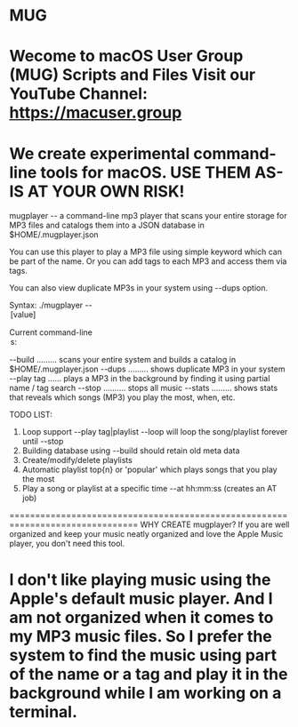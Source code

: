# MUG
Wecome to macOS User Group (MUG) Scripts and Files
Visit our YouTube Channel: https://macuser.group
====================================================================
We create experimental command-line tools for macOS.
USE THEM AS-IS AT YOUR OWN RISK! 
====================================================================

mugplayer -- a command-line mp3 player that scans your entire storage
for MP3 files and catalogs them into a JSON database in $HOME/.mugplayer.json

You can use this player to play a MP3 file using simple keyword which 
can be part of the name. Or you can add tags to each MP3 and access them
via tags.

You can also view duplicate MP3s in your system using --dups option.

Syntax: ./mugplayer --<option> [value]

Current command-line <option>s:

--build ......... scans your entire system and builds a catalog in $HOME/.mugplayer.json
--dups  ......... shows duplicate MP3 in your system
--play tag ...... plays a MP3 in the background by finding it using partial name / tag search
--stop .......... stops all music
--stats ......... shows stats that reveals which songs (MP3) you play the most, when, etc.

TODO LIST:
1. Loop support --play tag|playlist --loop will loop the song/playlist forever until --stop
2. Building database using --build should retain old meta data
3. Create/modify/delete playlists
4. Automatic playlist top{n} or 'popular' which plays songs that you play the most
5. Play a song or playlist at a specific time --at hh:mm:ss (creates an AT job)

===============================================================================
WHY CREATE mugplayer?
If you are well organized and keep your music neatly organized and love
the Apple Music player, you don't need this tool.

I don't like playing music using the Apple's default music player.
And I am not organized when it comes to my MP3 music files. So I prefer
the system to find the music using part of the name or a tag and play
it in the background while I am working on a terminal.
===============================================================================
